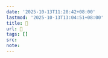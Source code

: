 ```yaml
---
date: '2025-10-13T11:28:42+08:00'
lastmod: '2025-10-13T13:04:51+08:00'
title: 󰞑
url: 󰞑
tags: []
src:
note:
---
```

